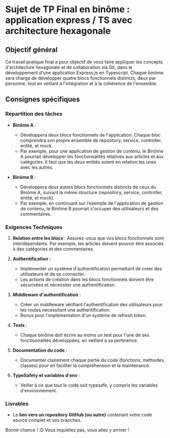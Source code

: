 # Sujet de TP Final en binôme : application express / TS avec architecture hexagonale

## Objectif général

Ce travail pratique final a pour objectif de vous faire appliquer les concepts d'architecture hexagonale et de collaboration via Git, dans le développement d'une application Express.js en Typescript. Chaque binôme sera chargé de développer quatre blocs fonctionnels distincts, deux par personne, tout en veillant à l'intégration et à la cohérence de l'ensemble.

## Consignes spécifiques

### Répartition des tâches

- **Binôme A** :
  - Développera deux blocs fonctionnels de l'application. Chaque bloc comprendra son propre ensemble de repository, service, controller, entité, et mock.
  - Par exemple, pour une application de gestion de contenu, le Binôme A pourrait développer les fonctionnalités relatives aux articles et aux catégories. Il faut que les deux entités soient en relation les unes avec les autres.

- **Binôme B** :
  - Développera deux autres blocs fonctionnels distincts de ceux du Binôme A, suivant la même structure (repository, service, controller, entité, et mock).
  - Par exemple, en continuant sur l'exemple de l'application de gestion de contenu, le Binôme B pourrait s'occuper des utilisateurs et des commentaires.

### Exigences Techniques

1. **Relation entre les blocs** : Assurez-vous que vos blocs fonctionnels sont interdépendants. Par exemple, les articles doivent pouvoir être associés à des catégories et des commentaires.

2. **Authentification** :
   - Implémenter un système d'authentification permettant de créer des utilisateurs et de se connecter.
   - Les actions de création dans les blocs fonctionnels doivent être sécurisées et nécessiter une authentification.

3. **Middleware d'authentification** :
   - Créer un middleware vérifiant l'authentification des utilisateurs pour les routes nécessitant une authentification.
   - Bonus pour l'implémentation d'un système de refresh token.

4. **Tests** :
   - Chaque binôme doit écrire au moins un test pour l'une de ses fonctionnalités développées, en veillant à sa pertinence.

5. **Documentation du code** :
   - Documenter clairement chaque partie du code (fonctions, méthodes, classes) pour en faciliter la compréhension et la maintenance.

6. **TypeSafety et variables d'env** :
   - Veiller à ce que tout le code soit typesafe, y compris les variables d'environnement.

### Livrables

- Le **lien vers un repository GitHub (ou autre)** contenant votre code source complet et vos branches.

Bonne chance ! :D
Vous inquiétez pas, vous allez y arriver !
